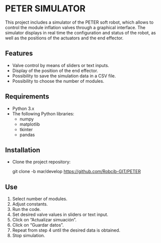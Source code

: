 # PETER SIMULATOR

This project includes a simulator of the PETER soft robot, which allows to control the module inflation valves through a graphical interface. The simulator displays in real time the configuration and status of the robot, as well as the positions of the actuators and the end effector.

## Features

- Valve control by means of sliders or text inputs.
- Display of the position of the end effector.
- Possibility to save the simulation data in a CSV file.
- Possibility to choose the number of modules.

## Requirements

- Python 3.x
- The following Python libraries:
  - numpy
  - matplotlib
  - tkinter
  - pandas

## Installation

- Clone the project repository:

   git clone -b mar/develop https://github.com/Robcib-GIT/PETER

## Use

1. Select number of modules.
2. Adjust constants.
3. Run the code.
4. Set desired valve values in sliders or text input.
5. Click on “Actualizar simuación”.
6. Click on “Guardar datos”.
7. Repeat from step 4 until the desired data is obtained.
8. Stop simulation.